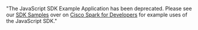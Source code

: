 "The JavaScript SDK Example Application has been deprecated. Please see our [SDK Samples](https://developer.ciscospark.com/sdk-for-browsers.html#samples) over on [Cisco Spark for Developers](https://developer.ciscospark.com/) for example uses of the JavaScript SDK."
